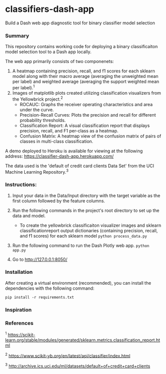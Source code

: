 # classifiers-dash-app
Build a Dash web app diagnostic tool for binary classifier model selection

### Summary
This repository contains working code for deploying a binary classificaiton model selection tool to a Dash app locally. 

The web app primarily consists of two componenets:

1. A heatmap containing precision, recall, and f1 scores for each sklearn model along with their macro average (averaging the unweighted mean per label) and weighted average (averaging the support weighted mean per label).<sup>1</sup>
2. Images of matplotlib plots created utilizing classification visualizers from the Yellowbrick project.<sup>2</sup>
    - ROCAUC: Graphs the receiver operating characteristics and area under the curve.
    - Precision-Recall Curves: Plots the precision and recall for different probability thresholds.
    - Classification Report: A visual classification report that displays precision, recall, and F1 per-class as a heatmap.
    - Confusion Matrix: A heatmap view of the confusion matrix of pairs of classes in multi-class classification.

A demo deployed to Heroku is available for viewing at the following address: <https://classifier-dash-app.herokuapp.com/>

The data used is the 'default of credit card clients Data Set' from the UCI Machine Learning Repository.<sup>3</sup>

### Instructions:
1. Input your data in the Data/Input directory with the target variable as the first column followed by the feature columns.
2. Run the following commands in the project's root directory to set up the data and model.

    - To create the yellowbrick classificaiton visualizer images and sklearn classificationreport output dictionaries (containing precision, recall, and f1 scores) for each sklearn model
        `python process_data.py`

3. Run the following command to run the Dash Plotly web app.
    `python app.py`

4. Go to http://127.0.0.1:8050/


###  Installation
After creating a virtual environment (recommended), you can install the dependencies with the following command: 

```
pip install -r requirements.txt
```


### Inspiration


### References
<sup>1</sup> https://scikit-learn.org/stable/modules/generated/sklearn.metrics.classification_report.html

<sup>2</sup> https://www.scikit-yb.org/en/latest/api/classifier/index.html

<sup>3</sup> http://archive.ics.uci.edu/ml/datasets/default+of+credit+card+clients
